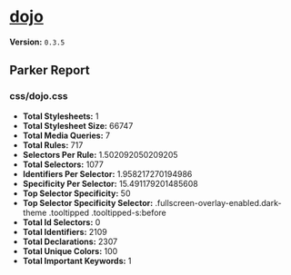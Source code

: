 # [dojo]( http://dojo.kickserv.com )

**Version:** `0.3.5`

## Parker Report

### css/dojo.css

- **Total Stylesheets:** 1
- **Total Stylesheet Size:** 66747
- **Total Media Queries:** 7
- **Total Rules:** 717
- **Selectors Per Rule:** 1.502092050209205
- **Total Selectors:** 1077
- **Identifiers Per Selector:** 1.958217270194986
- **Specificity Per Selector:** 15.491179201485608
- **Top Selector Specificity:** 50
- **Top Selector Specificity Selector:** .fullscreen-overlay-enabled.dark-theme .tooltipped .tooltipped-s:before
- **Total Id Selectors:** 0
- **Total Identifiers:** 2109
- **Total Declarations:** 2307
- **Total Unique Colors:** 100
- **Total Important Keywords:** 1
